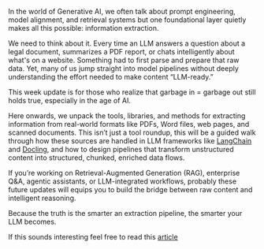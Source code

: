 In the world of Generative AI, we often talk about prompt engineering, model alignment, and retrieval systems but one foundational layer quietly makes all this possible: information extraction.  

We need to think about it. Every time an LLM answers a question about a legal document, summarizes a PDF report, or chats intelligently about what's on a website. Something had to first parse and prepare that raw data. Yet, many of us jump straight into model pipelines without deeply understanding the effort needed to make content “LLM-ready.”  

This week update is for those who realize that garbage in = garbage out still holds true, especially in the age of AI.  

Here onwards, we unpack the tools, libraries, and methods for extracting information from real-world formats like PDFs, Word files, web pages, and scanned documents. This isn’t just a tool roundup, this will be a guided walk through how these sources are handled in LLM frameworks like [LangChain](https://www.linkedin.com/company/langchain/) and [Docling](https://www.linkedin.com/company/docling/), and how to design pipelines that transform unstructured content into structured, chunked, enriched data flows.  

If you’re working on Retrieval-Augmented Generation (RAG), enterprise Q&A, agentic assistants, or LLM-integrated workflows, probably these future updates will equips you to build the bridge between raw content and intelligent reasoning.  

Because the truth is the smarter an extraction pipeline, the smarter your LLM becomes.  

If this sounds interesting feel free to read this [article](Information-Extraction-Techniques-for-LLM.md)

